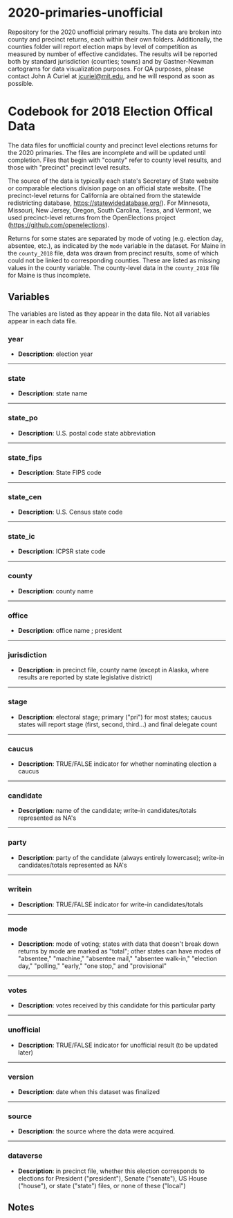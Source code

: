 # 2020-primaries-unofficial
Repository for the 2020 unofficial primary results. The data are broken into county and precinct returns, each within their own folders. Additionally, the counties folder will report election maps by level of competition as measured by number of effective candidates. The results will be reported both by standard jurisdiction (counties; towns) and by Gastner-Newman cartograms for data visualization purposes. For QA purposes, please contact John A Curiel at jcuriel@mit.edu, and he will respond as soon as possible. 

# Codebook for 2018 Election Offical Data

The data files for unofficial county and precinct level elections returns for the 2020 primaries. The files are incomplete and will be updated until completion. Files that begin with "county" refer to county level results, and those with "precinct" precinct level results. 

The source of the data is typically each state's Secretary of State website or comparable elections division page on an official state website. (The precinct-level returns for California are obtained from the statewide redistricting database, https://statewidedatabase.org/). For Minnesota, Missouri, New Jersey, Oregon, South Carolina, Texas, and Vermont, we used precinct-level returns from the OpenElections project (https://github.com/openelections).

Returns for some states are separated by mode of voting (e.g. election day, absentee, etc.), as indicated by the `mode` variable in the dataset. For Maine in the `county_2018` file, data was drawn from precinct results, some of which could not be linked to corresponding counties. These are listed as missing values in the county variable. The county-level data in the `county_2018` file for Maine is thus incomplete.

## Variables
The variables are listed as they appear in the data file. Not all variables appear in each data file.

### year
- **Description**: election year	

------------------

### state
- **Description**: state name 

-----------------

### state_po
- **Description**: U.S. postal code state abbreviation

----------------

### state_fips
 - **Description**: State FIPS code

----------------

### state_cen
 - **Description**: U.S. Census state code

 ---------------
 
### state_ic
 - **Description**: ICPSR state code

-----------------

### county
 - **Description**: county name

-----------------

### office
- **Description**: office name ; president

-----------------

### jurisdiction
 - **Description**: in precinct file, county name (except in Alaska, where results are reported by state legislative district)

-----------------

### stage
- **Description**: electoral stage; primary ("pri") for most states; caucus states will report stage (first, second, third...) and final delegate count

-----------------

### caucus
- **Description**: TRUE/FALSE indicator for whether nominating election a caucus

-----------------

### candidate
- **Description**: name of the candidate; write-in candidates/totals represented as NA's
 
-----------------

### party
- **Description**: party of the candidate (always entirely lowercase); write-in candidates/totals represented as NA's

-----------------

### writein
- **Description**: TRUE/FALSE indicator for write-in candidates/totals

-----------------

### mode
- **Description**: mode of voting; states with data that doesn't break down returns by mode are marked as "total"; other states can have modes of "absentee," "machine," "absentee mail," "absentee walk-in," "election day," "polling," "early," "one stop," and "provisional" 

-----------------

### votes 
- **Description**: votes received by this candidate for this particular party

----------------

### unofficial
- **Description**: TRUE/FALSE indicator for unofficial result (to be updated later)

----------------

### version  
- **Description**: date when this dataset was finalized
----------------

### source  
- **Description**: the source where the data were acquired. 

----------------

### dataverse  
- **Description**: in precinct file, whether this election corresponds to elections for President ("president"), Senate ("senate"), US House ("house"), or state ("state") files, or none of these ("local")

## Notes

